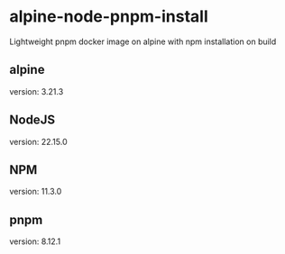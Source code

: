 # alpine-node-pnpm-install

Lightweight pnpm docker image on alpine with npm installation on build

## alpine

version: 3.21.3

## NodeJS

version: 22.15.0

## NPM

version: 11.3.0

## pnpm

version: 8.12.1
